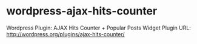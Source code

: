 wordpress-ajax-hits-counter
===========================

Wordpress Plugin: AJAX Hits Counter + Popular Posts Widget
Plugin URL: http://wordpress.org/plugins/ajax-hits-counter/
